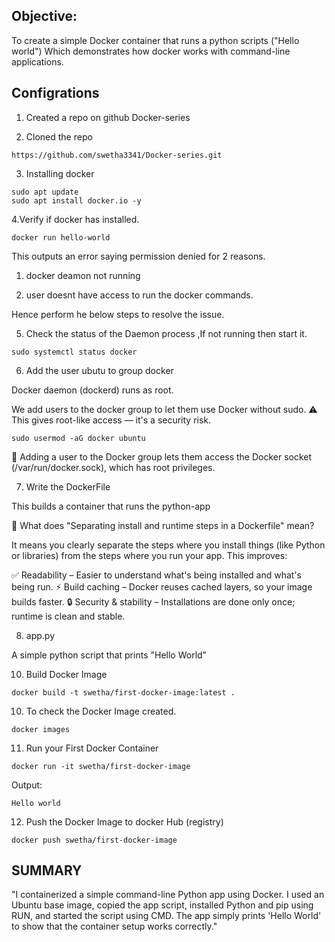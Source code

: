 
## Objective:

To create a simple Docker container that runs a python scripts ("Hello world")
Which demonstrates how docker works  with command-line applications.

## Configrations 

1. Created a repo on github Docker-series

2. Cloned the repo 

```
https://github.com/swetha3341/Docker-series.git
```

3. Installing docker

```
sudo apt update
sudo apt install docker.io -y
```

4.Verify if docker has installed.

```
docker run hello-world
```

This outputs an error saying permission denied for 2 reasons.

1. docker deamon not running
   
3. user doesnt have access to run the docker commands.

Hence perform he below steps to resolve the issue.

5. Check the status of  the Daemon process ,If not running then start it.
   
```
sudo systemctl status docker
``` 
6. Add the user ubutu to group docker
   
Docker daemon (dockerd) runs as root.

We add users to the docker group to let them use Docker without sudo.
⚠️ This gives root-like access — it's a security risk.

```
sudo usermod -aG docker ubuntu
```

🧠 Adding a user to the Docker group lets them access the Docker socket (/var/run/docker.sock), which has root privileges.

7. Write the DockerFile
   
This builds a container that runs the python-app

🧠 What does "Separating install and runtime steps in a Dockerfile" mean?

It means you clearly separate the steps where you install things (like Python or libraries) from the steps where you run your app. This improves:

✅ Readability – Easier to understand what's being installed and what's being run.
⚡ Build caching – Docker reuses cached layers, so your image builds faster.
🔒 Security & stability – Installations are done only once; runtime is clean and stable.

8. app.py
   
A simple python script that prints "Hello World"

10. Build Docker Image

```
docker build -t swetha/first-docker-image:latest .
```

10. To check the Docker Image created.

```
docker images
```

11. Run your First Docker Container

```
docker run -it swetha/first-docker-image
```
Output:

```
Hello world
```
12. Push the Docker Image to docker Hub (registry)

```
docker push swetha/first-docker-image  
``` 


## SUMMARY

"I containerized a simple command-line Python app using Docker. I used an Ubuntu base image, copied the app script, installed Python and pip using RUN, and started the script using CMD. The app simply prints 'Hello World' to show that the container setup works correctly."


